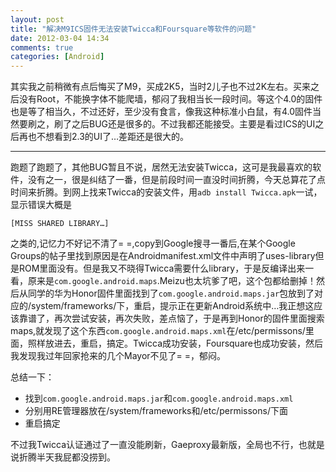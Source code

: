 ```yaml
---
layout: post
title: "解决M9ICS固件无法安装Twicca和Foursquare等软件的问题"
date: 2012-03-04 14:34
comments: true
categories: [Android]
---
```

其实我之前稍微有点后悔买了M9，买成2K5，当时2儿子也不过2K左右。买来之后没有Root，不能换字体不能爬墙，郁闷了我相当长一段时间。等这个4.0的固件也是等了相当久，不过还好，至少没有食言，像我这种标准小白鼠，有4.0固件当然要刷之，刷了之后BUG还是很多的。不过我都还能接受。主要是看过ICS的UI之后再也不想看到2.3的UI了…差距还是很大的。
*****
跑题了跑题了，其他BUG暂且不说，居然无法安装Twicca，这可是我最喜欢的软件，没有之一，很是纠结了一番，但是前段时间一直没时间折腾，今天总算花了点时间来折腾。到网上找来Twicca的安装文件，用`adb install Twicca.apk`一试，显示错误大概是

    [MISS SHARED LIBRARY…]
之类的,记忆力不好记不清了= =,copy到Google搜寻一番后,在某个Google Groups的帖子里找到原因是在Androidmanifest.xml文件中声明了uses-library但是ROM里面没有。但是我又不晓得Twicca需要什么library，于是反编译出来一看，原来是`com.google.android.maps`.Meizu也太坑爹了吧，这个包都给删掉！然后从同学的华为Honor固件里面找到了`com.google.android.maps.jar`包放到了对应的/system/frameworks/下，重启，提示正在更新Android系统中…我正想这应该靠谱了，再次尝试安装，再次失败，差点恼了，于是再到Honor的固件里面搜索maps,就发现了这个东西`com.google.android.maps.xml`在/etc/permissons/里面，照样放进去，重启，搞定。Twicca成功安装，Foursquare也成功安装，然后我发现我过年回家抢来的几个Mayor不见了= =，郁闷。 

总结一下：

* 找到`com.google.android.maps.jar`和`com.google.android.maps.xml`
* 分别用RE管理器放在/system/frameworks和/etc/permissons/下面
* 重启搞定

不过我Twicca认证通过了一直没能刷新，Gaeproxy最新版，全局也不行，也就是说折腾半天我屁都没捞到。